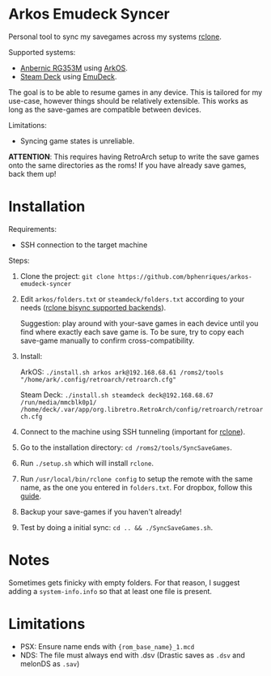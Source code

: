 # Arkos Emudeck Syncer

Personal tool to sync my savegames across my systems [rclone](https://rclone.org/bisync/).

Supported systems:
- [Anbernic RG353M](https://anbernic.com/products/rg353m) using [ArkOS](https://github.com/christianhaitian/arkos).
- [Steam Deck](https://store.steampowered.com/steamdeck) using [EmuDeck](https://github.com/dragoonDorise/EmuDeck).

The goal is to be able to resume games in any device. This is tailored for my use-case, however things should be relatively
extensible. This works as long as the save-games are compatible between devices.

Limitations:
- Syncing game states is unreliable.

**ATTENTION**: This requires having RetroArch setup to write the save games onto the same directories as the roms! If you have already save games, back them up!

# Installation

Requirements:
- SSH connection to the target machine

Steps:
1. Clone the project: `git clone https://github.com/bphenriques/arkos-emudeck-syncer`
2. Edit `arkos/folders.txt` or `steamdeck/folders.txt` according to your needs ([rclone bisync supported backends](https://rclone.org/bisync/#supported-backends)).
   
   Suggestion: play around with your-save games in each device until you find where exactly each save game is. To be sure, try to copy each save-game manually to confirm cross-compatibility.

3. Install:

    ArkOS: `./install.sh arkos ark@192.168.68.61 /roms2/tools "/home/ark/.config/retroarch/retroarch.cfg"`

    Steam Deck: `./install.sh steamdeck deck@192.168.68.67 /run/media/mmcblk0p1/ /home/deck/.var/app/org.libretro.RetroArch/config/retroarch/retroarch.cfg`

4. Connect to the machine using SSH tunneling (important for [rclone](https://rclone.org/dropbox/#get-your-own-dropbox-app-id)).
5. Go to the installation directory: `cd /roms2/tools/SyncSaveGames`.
6. Run `./setup.sh` which will install `rclone`.
7. Run `/usr/local/bin/rclone config` to setup the remote with the same name, as the one you entered in `folders.txt`. For dropbox, follow this [guide](https://rclone.org/dropbox/#get-your-own-dropbox-app-id).
8. Backup your save-games if you haven't already!
9. Test by doing a initial sync: `cd .. && ./SyncSaveGames.sh`.

# Notes

Sometimes gets finicky with empty folders. For that reason, I suggest adding a `system-info.info` so that at least one file is present.

# Limitations
- PSX: Ensure name ends with `{rom_base_name}_1.mcd`
- NDS: The file must always end with .dsv (Drastic saves as `.dsv` and melonDS as `.sav`)

